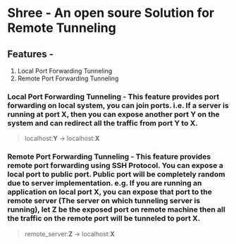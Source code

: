 # Shree - An open soure Solution for Remote Tunneling

## Features - 

1. Local Port Forwarding Tunneling 
2. Remote Port Forwarding Tunneling

### **Local Port Forwarding Tunneling** - This feature provides port forwarding on local system, you can join ports. i.e. If a server is running at port X, then you can expose another port Y on the system and can redirect all the traffic from port Y to X.
> localhost:**Y** -> localhost:**X**

### **Remote Port Forwarding Tunneling** - This feature provides remote port forwarding using SSH Protocol. You can expose a local port to public port. Public port will be completely random due to server implementation. e.g. If you are running an application on local port X, you can expose that port to the remote server (The server on which tunneling server is running), let Z be the exposed port on remote machine then all the traffic on the remote port will be tunneled to port X.
> remote_server:**Z** -> localhost:**X**